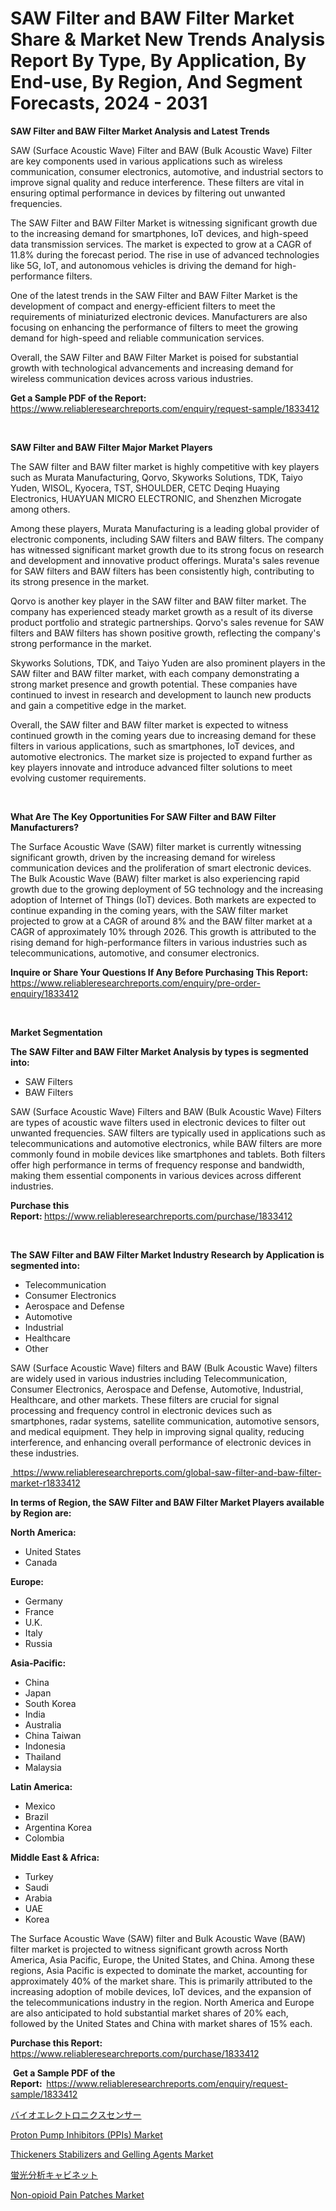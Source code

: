 <p><h1>SAW Filter and BAW Filter Market Share & Market New Trends Analysis Report By Type, By Application, By End-use, By Region, And Segment Forecasts, 2024 - 2031</h1></p><p><strong>SAW Filter and BAW Filter Market Analysis and Latest Trends</strong></p>
<p><p>SAW (Surface Acoustic Wave) Filter and BAW (Bulk Acoustic Wave) Filter are key components used in various applications such as wireless communication, consumer electronics, automotive, and industrial sectors to improve signal quality and reduce interference. These filters are vital in ensuring optimal performance in devices by filtering out unwanted frequencies.</p><p>The SAW Filter and BAW Filter Market is witnessing significant growth due to the increasing demand for smartphones, IoT devices, and high-speed data transmission services. The market is expected to grow at a CAGR of 11.8% during the forecast period. The rise in use of advanced technologies like 5G, IoT, and autonomous vehicles is driving the demand for high-performance filters.</p><p>One of the latest trends in the SAW Filter and BAW Filter Market is the development of compact and energy-efficient filters to meet the requirements of miniaturized electronic devices. Manufacturers are also focusing on enhancing the performance of filters to meet the growing demand for high-speed and reliable communication services.</p><p>Overall, the SAW Filter and BAW Filter Market is poised for substantial growth with technological advancements and increasing demand for wireless communication devices across various industries.</p></p>
<p><strong>Get a Sample PDF of the Report:&nbsp;</strong> <a href="https://www.reliableresearchreports.com/enquiry/request-sample/1833412">https://www.reliableresearchreports.com/enquiry/request-sample/1833412</a></p>
<p>&nbsp;</p>
<p><strong>SAW Filter and BAW Filter Major Market Players</strong></p>
<p><p>The SAW filter and BAW filter market is highly competitive with key players such as Murata Manufacturing, Qorvo, Skyworks Solutions, TDK, Taiyo Yuden, WISOL, Kyocera, TST, SHOULDER, CETC Deqing Huaying Electronics, HUAYUAN MICRO ELECTRONIC, and Shenzhen Microgate among others. </p><p>Among these players, Murata Manufacturing is a leading global provider of electronic components, including SAW filters and BAW filters. The company has witnessed significant market growth due to its strong focus on research and development and innovative product offerings. Murata's sales revenue for SAW filters and BAW filters has been consistently high, contributing to its strong presence in the market.</p><p>Qorvo is another key player in the SAW filter and BAW filter market. The company has experienced steady market growth as a result of its diverse product portfolio and strategic partnerships. Qorvo's sales revenue for SAW filters and BAW filters has shown positive growth, reflecting the company's strong performance in the market.</p><p>Skyworks Solutions, TDK, and Taiyo Yuden are also prominent players in the SAW filter and BAW filter market, with each company demonstrating a strong market presence and growth potential. These companies have continued to invest in research and development to launch new products and gain a competitive edge in the market.</p><p>Overall, the SAW filter and BAW filter market is expected to witness continued growth in the coming years due to increasing demand for these filters in various applications, such as smartphones, IoT devices, and automotive electronics. The market size is projected to expand further as key players innovate and introduce advanced filter solutions to meet evolving customer requirements.</p></p>
<p>&nbsp;</p>
<p><strong>What Are The Key Opportunities For SAW Filter and BAW Filter Manufacturers?</strong></p>
<p><p>The Surface Acoustic Wave (SAW) filter market is currently witnessing significant growth, driven by the increasing demand for wireless communication devices and the proliferation of smart electronic devices. The Bulk Acoustic Wave (BAW) filter market is also experiencing rapid growth due to the growing deployment of 5G technology and the increasing adoption of Internet of Things (IoT) devices. Both markets are expected to continue expanding in the coming years, with the SAW filter market projected to grow at a CAGR of around 8% and the BAW filter market at a CAGR of approximately 10% through 2026. This growth is attributed to the rising demand for high-performance filters in various industries such as telecommunications, automotive, and consumer electronics.</p></p>
<p><strong>Inquire or Share Your Questions If Any Before Purchasing This Report:</strong> <a href="https://www.reliableresearchreports.com/enquiry/pre-order-enquiry/1833412">https://www.reliableresearchreports.com/enquiry/pre-order-enquiry/1833412</a></p>
<p>&nbsp;</p>
<p><strong>Market Segmentation</strong></p>
<p><strong>The SAW Filter and BAW Filter Market Analysis by types is segmented into:</strong></p>
<p><ul><li>SAW Filters</li><li>BAW Filters</li></ul></p>
<p><p>SAW (Surface Acoustic Wave) Filters and BAW (Bulk Acoustic Wave) Filters are types of acoustic wave filters used in electronic devices to filter out unwanted frequencies. SAW filters are typically used in applications such as telecommunications and automotive electronics, while BAW filters are more commonly found in mobile devices like smartphones and tablets. Both filters offer high performance in terms of frequency response and bandwidth, making them essential components in various devices across different industries.</p></p>
<p><strong>Purchase this Report:&nbsp;</strong><a href="https://www.reliableresearchreports.com/purchase/1833412">https://www.reliableresearchreports.com/purchase/1833412</a></p>
<p>&nbsp;</p>
<p><strong>The SAW Filter and BAW Filter Market Industry Research by Application is segmented into:</strong></p>
<p><ul><li>Telecommunication</li><li>Consumer Electronics</li><li>Aerospace and Defense</li><li>Automotive</li><li>Industrial</li><li>Healthcare</li><li>Other</li></ul></p>
<p><p>SAW (Surface Acoustic Wave) filters and BAW (Bulk Acoustic Wave) filters are widely used in various industries including Telecommunication, Consumer Electronics, Aerospace and Defense, Automotive, Industrial, Healthcare, and other markets. These filters are crucial for signal processing and frequency control in electronic devices such as smartphones, radar systems, satellite communication, automotive sensors, and medical equipment. They help in improving signal quality, reducing interference, and enhancing overall performance of electronic devices in these industries.</p></p>
<p><a href="https://www.reliableresearchreports.com/global-saw-filter-and-baw-filter-market-r1833412">&nbsp;https://www.reliableresearchreports.com/global-saw-filter-and-baw-filter-market-r1833412</a></p>
<p><strong>In terms of Region, the SAW Filter and BAW Filter Market Players available by Region are:</strong></p>
<p>
    <p> <strong> North America: </strong>
        <ul>
            <li>United States</li>
            <li>Canada</li>
        </ul>
        </p> 
    <p> <strong> Europe: </strong>
        <ul>
            <li>Germany</li>
            <li>France</li>
            <li>U.K.</li>
            <li>Italy</li>
            <li>Russia</li>
        </ul>
        </p> 
    <p> <strong> Asia-Pacific: </strong>
        <ul>
            <li>China</li>
            <li>Japan</li>
            <li>South Korea</li>
            <li>India</li>
            <li>Australia</li>
            <li>China Taiwan</li>
            <li>Indonesia</li>
            <li>Thailand</li>
            <li>Malaysia</li>
        </ul>
        </p> 
    <p> <strong> Latin America: </strong>
        <ul>
            <li>Mexico</li>
            <li>Brazil</li>
            <li>Argentina Korea</li>
            <li>Colombia</li>
        </ul>
        </p> 
    <p> <strong> Middle East & Africa: </strong>
        <ul>
            <li>Turkey</li>
            <li>Saudi</li>
            <li>Arabia</li>
            <li>UAE</li>
            <li>Korea</li>
        </ul>
    </p>
    </p>
<p><p>The Surface Acoustic Wave (SAW) filter and Bulk Acoustic Wave (BAW) filter market is projected to witness significant growth across North America, Asia Pacific, Europe, the United States, and China. Among these regions, Asia Pacific is expected to dominate the market, accounting for approximately 40% of the market share. This is primarily attributed to the increasing adoption of mobile devices, IoT devices, and the expansion of the telecommunications industry in the region. North America and Europe are also anticipated to hold substantial market shares of 20% each, followed by the United States and China with market shares of 15% each.</p></p>
<p><strong>Purchase this Report: </strong><a href="https://www.reliableresearchreports.com/purchase/1833412">https://www.reliableresearchreports.com/purchase/1833412</a></p>
<p>&nbsp;<strong>Get a Sample PDF of the Report:&nbsp;&nbsp;</strong><a href="https://www.reliableresearchreports.com/enquiry/request-sample/1833412">https://www.reliableresearchreports.com/enquiry/request-sample/1833412</a></p>
<p><strong></strong></p>
<p><p><a href="https://github.com/JessKilback/Market-Research-Report-List-1/blob/main/3704321122569.md">バイオエレクトロニクスセンサー</a></p><p><a href="https://github.com/kumertitash/Market-Research-Report-List-1/blob/main/proton-pump-inhibitors-ppis-market.md">Proton Pump Inhibitors (PPIs) Market</a></p><p><a href="https://www.linkedin.com/pulse/evaluating-global-thickeners-stabilizers-gelling-agents-market-hlnyc?trackingId=1ygNTkX%2FCYCTnPucFoZLgA%3D%3D">Thickeners Stabilizers and Gelling Agents Market</a></p><p><a href="https://github.com/BoydYundt1/Market-Research-Report-List-2/blob/main/7210422122568.md">蛍光分析キャビネット</a></p><p><a href="https://github.com/amapolalg/Market-Research-Report-List-1/blob/main/non-opioid-pain-patches-market.md">Non-opioid Pain Patches Market</a></p></p>